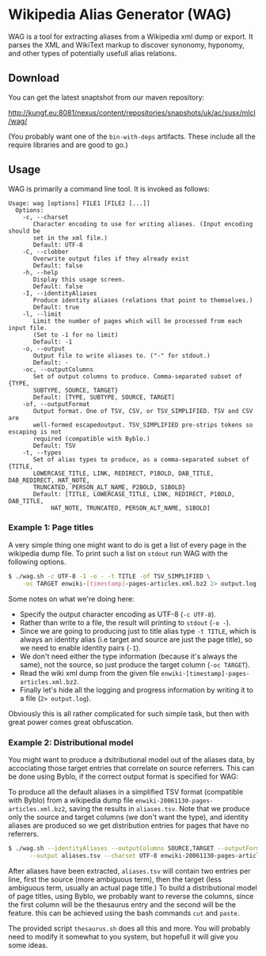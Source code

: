 # Wikipedia Alias Generator (WAG)

WAG is a tool for extracting aliases from a Wikipedia xml dump or export. It parses the XML and WikiText markup
to discover synonomy, hyponomy, and other types of potentially usefull alias relations.

## Download

You can get the latest snaptshot from our maven repository:

  http://kungf.eu:8081/nexus/content/repositories/snapshots/uk/ac/susx/mlcl/wag/
  
(You probably want one of the `bin-with-deps` artifacts. These include all the require libraries and are good to go.)

## Usage

WAG is primarily a command line tool. It is invoked as follows:

```
Usage: wag [options] FILE1 [FILE2 [...]]
  Options:
    -c, --charset
       Character encoding to use for writing aliases. (Input encoding should be
       set in the xml file.)
       Default: UTF-8
    -C, --clobber
       Overwrite output files if they already exist
       Default: false
    -h, --help
       Display this usage screen.
       Default: false
    -I, --identityAliases
       Produce identity aliases (relations that point to themselves.)
       Default: true
    -l, --limit
       Limit the number of pages which will be processed from each input file.
       (Set to -1 for no limit)
       Default: -1
    -o, --output
       Output file to write aliases to. ("-" for stdout.)
       Default: -
    -oc, --outputColumns
       Set of output columns to produce. Comma-separated subset of {TYPE,
       SUBTYPE, SOURCE, TARGET}
       Default: [TYPE, SUBTYPE, SOURCE, TARGET]
    -of, --outputFormat
       Output format. One of TSV, CSV, or TSV_SIMPLIFIED. TSV and CSV are
       well-formed escapedoutput. TSV_SIMPLIFIED pre-strips tokens so escaping is not
       required (compatible with Byblo.)
       Default: TSV
    -t, --types
       Set of alias types to produce, as a comma-separated subset of {TITLE,
       LOWERCASE_TITLE, LINK, REDIRECT, P1BOLD, DAB_TITLE, DAB_REDIRECT, HAT_NOTE, 
       TRUNCATED, PERSON_ALT_NAME, P2BOLD, S1BOLD}
       Default: [TITLE, LOWERCASE_TITLE, LINK, REDIRECT, P1BOLD, DAB_TITLE, 
            HAT_NOTE, TRUNCATED, PERSON_ALT_NAME, S1BOLD]
```

### Example 1: Page titles

A very simple thing one might want to do is get a list of every page in the wikipedia
dump file. To print such a list on `stdout` run WAG with the following options.

```sh
$ ./wag.sh -c UTF-8 -I -o - -t TITLE -of TSV_SIMPLIFIED \
    -oc TARGET enwiki-[timestamp]-pages-articles.xml.bz2 2> output.log
```

Some notes on what we're doing here:

 * Specify the output character encoding as UTF-8 (`-c UTF-8`).
 * Rather than write to a file, the result will printing to `stdout` (`-o -`).
 * Since we are going to producing just to title alias type `-t TITLE`, which is always an identity alias (i.e target and
source are just the page title), so we need to enable identity pairs (`-I`). 
 * We don't need either the type information (because it's always the same), not the source, so just produce the target column
(`-oc TARGET`). 
 * Read the wiki xml dump from the given file `enwiki-[timestamp]-pages-articles.xml.bz2`.
 * Finally let's hide all the logging and progress information by writing it to a file (`2> output.log`).

Obviously this is all rather complicated for such simple task, but then with great power comes
great obfuscation.

### Example 2: Distributional model

You might want to produce a dsitributional model out of the aliases data, by accociating 
those target entries that correlate on source referrers. This can be done using Byblo, if
the correct output format is specified for WAG:

To produce all the default aliases in a simplified TSV format (compatible with Byblo)
from a wikipedia dump file `enwiki-20061130-pages-articles.xml.bz2`, saving the results
in `aliases.tsv`. Note that we produce only the source and target columns (we don't want 
the type), and identity aliases are produced so we get distribution entries for pages
that have no referrers.

```sh
$ ./wag.sh --identityAliases --outputColumns SOURCE,TARGET --outputFormat TSV_SIMPLIFIED \
      --output aliases.tsv --charset UTF-8 enwiki-20061130-pages-articles.xml.bz2
```

After aliases have been extracted, `aliases.tsv` will contain two entries per line, first
the source (more ambiguous term), then the target (less ambiguous term, usually an actual page 
title.) To build a distributional model of page titles, using Byblo, we probably want to
reverse the columns, since the first column will be the thesaurus entry and the second will
be the feature. this can be achieved using the bash commands `cut` and `paste`.

The provided script `thesaurus.sh` does all this and more. You will probably need to 
modify it somewhat to you system, but hopefull it will give you some ideas.


